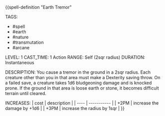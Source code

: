 {{spell-definition "Earth Tremor"

TAGS:
- #spell
- #earth
- #nature
- #transmutation
- #arcane

LEVEL: 1
CAST_TIME: 1 Action
RANGE: Self (2sqr radius)
DURATION: Instantaneous

DESCRIPTION:
You cause a tremor in the ground in a 2sqr radius. Each creature other than you in that area must make a Dexterity saving throw. On a failed save, a creature takes 1d6 bludgeoning damage and is knocked prone. If the ground in that area is loose earth or stone, it becomes difficult terrain until cleared.

INCREASES:
| cost | description |
| ---- | ----------- |
| +2PM | increase the damage by +1d6 |
| +3PM | increase the radius by 1sqr |
}}
